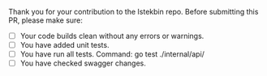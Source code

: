 Thank you for your contribution to the Istekbin repo. 
Before submitting this PR, please make sure:

- [ ] Your code builds clean without any errors or warnings.
- [ ] You have added unit tests.
- [ ] You have run all tests. Command: go test ./internal/api/
- [ ] You have checked swagger changes.